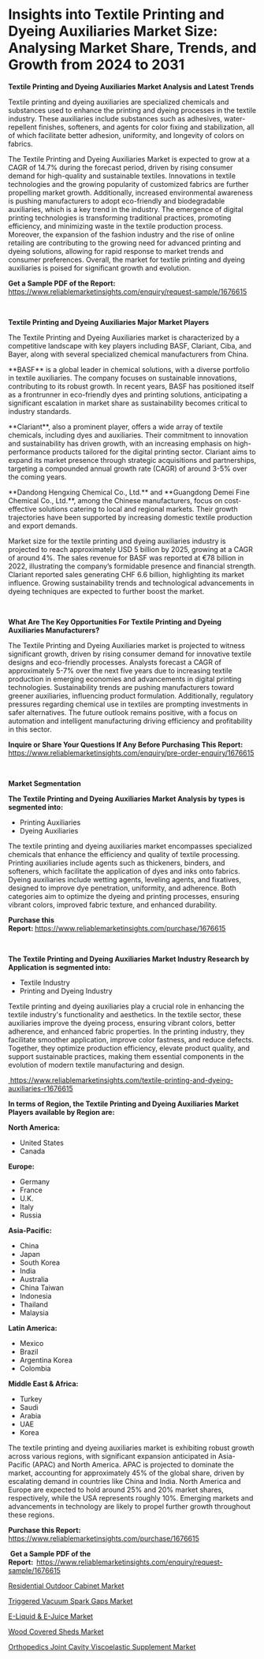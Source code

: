 <p><h1>Insights into Textile Printing and Dyeing Auxiliaries Market Size: Analysing Market Share, Trends, and Growth from 2024 to 2031</h1></p><p><strong>Textile Printing and Dyeing Auxiliaries Market Analysis and Latest Trends</strong></p>
<p><p>Textile printing and dyeing auxiliaries are specialized chemicals and substances used to enhance the printing and dyeing processes in the textile industry. These auxiliaries include substances such as adhesives, water-repellent finishes, softeners, and agents for color fixing and stabilization, all of which facilitate better adhesion, uniformity, and longevity of colors on fabrics. </p><p>The Textile Printing and Dyeing Auxiliaries Market is expected to grow at a CAGR of 14.7% during the forecast period, driven by rising consumer demand for high-quality and sustainable textiles. Innovations in textile technologies and the growing popularity of customized fabrics are further propelling market growth. Additionally, increased environmental awareness is pushing manufacturers to adopt eco-friendly and biodegradable auxiliaries, which is a key trend in the industry. The emergence of digital printing technologies is transforming traditional practices, promoting efficiency, and minimizing waste in the textile production process. Moreover, the expansion of the fashion industry and the rise of online retailing are contributing to the growing need for advanced printing and dyeing solutions, allowing for rapid response to market trends and consumer preferences. Overall, the market for textile printing and dyeing auxiliaries is poised for significant growth and evolution.</p></p>
<p><strong>Get a Sample PDF of the Report:&nbsp;</strong> <a href="https://www.reliablemarketinsights.com/enquiry/request-sample/1676615?utm_campaign=1393&utm_medium=2&utm_source=Github&utm_content=ia&utm_term=12102024&utm_id=textile-printing-and-dyeing-auxiliaries">https://www.reliablemarketinsights.com/enquiry/request-sample/1676615</a></p>
<p>&nbsp;</p>
<p><strong>Textile Printing and Dyeing Auxiliaries Major Market Players</strong></p>
<p><p>The Textile Printing and Dyeing Auxiliaries market is characterized by a competitive landscape with key players including BASF, Clariant, Ciba, and Bayer, along with several specialized chemical manufacturers from China.</p><p>**BASF** is a global leader in chemical solutions, with a diverse portfolio in textile auxiliaries. The company focuses on sustainable innovations, contributing to its robust growth. In recent years, BASF has positioned itself as a frontrunner in eco-friendly dyes and printing solutions, anticipating a significant escalation in market share as sustainability becomes critical to industry standards.</p><p>**Clariant**, also a prominent player, offers a wide array of textile chemicals, including dyes and auxiliaries. Their commitment to innovation and sustainability has driven growth, with an increasing emphasis on high-performance products tailored for the digital printing sector. Clariant aims to expand its market presence through strategic acquisitions and partnerships, targeting a compounded annual growth rate (CAGR) of around 3-5% over the coming years.</p><p>**Dandong Hengxing Chemical Co., Ltd.** and **Guangdong Demei Fine Chemical Co., Ltd.**, among the Chinese manufacturers, focus on cost-effective solutions catering to local and regional markets. Their growth trajectories have been supported by increasing domestic textile production and export demands.</p><p>Market size for the textile printing and dyeing auxiliaries industry is projected to reach approximately USD 5 billion by 2025, growing at a CAGR of around 4%. The sales revenue for BASF was reported at €78 billion in 2022, illustrating the company’s formidable presence and financial strength. Clariant reported sales generating CHF 6.6 billion, highlighting its market influence. Growing sustainability trends and technological advancements in dyeing techniques are expected to further boost the market.</p></p>
<p>&nbsp;</p>
<p><strong>What Are The Key Opportunities For Textile Printing and Dyeing Auxiliaries Manufacturers?</strong></p>
<p><p>The Textile Printing and Dyeing Auxiliaries market is projected to witness significant growth, driven by rising consumer demand for innovative textile designs and eco-friendly processes. Analysts forecast a CAGR of approximately 5-7% over the next five years due to increasing textile production in emerging economies and advancements in digital printing technologies. Sustainability trends are pushing manufacturers toward greener auxiliaries, influencing product formulation. Additionally, regulatory pressures regarding chemical use in textiles are prompting investments in safer alternatives. The future outlook remains positive, with a focus on automation and intelligent manufacturing driving efficiency and profitability in this sector.</p></p>
<p><strong>Inquire or Share Your Questions If Any Before Purchasing This Report:</strong> <a href="https://www.reliablemarketinsights.com/enquiry/pre-order-enquiry/1676615?utm_campaign=1393&utm_medium=2&utm_source=Github&utm_content=ia&utm_term=12102024&utm_id=textile-printing-and-dyeing-auxiliaries">https://www.reliablemarketinsights.com/enquiry/pre-order-enquiry/1676615</a></p>
<p>&nbsp;</p>
<p><strong>Market Segmentation</strong></p>
<p><strong>The Textile Printing and Dyeing Auxiliaries Market Analysis by types is segmented into:</strong></p>
<p><ul><li>Printing Auxiliaries</li><li>Dyeing Auxiliaries</li></ul></p>
<p><p>The textile printing and dyeing auxiliaries market encompasses specialized chemicals that enhance the efficiency and quality of textile processing. Printing auxiliaries include agents such as thickeners, binders, and softeners, which facilitate the application of dyes and inks onto fabrics. Dyeing auxiliaries include wetting agents, leveling agents, and fixatives, designed to improve dye penetration, uniformity, and adherence. Both categories aim to optimize the dyeing and printing processes, ensuring vibrant colors, improved fabric texture, and enhanced durability.</p></p>
<p><strong>Purchase this Report:&nbsp;</strong><a href="https://www.reliablemarketinsights.com/purchase/1676615?utm_campaign=1393&utm_medium=2&utm_source=Github&utm_content=ia&utm_term=12102024&utm_id=textile-printing-and-dyeing-auxiliaries">https://www.reliablemarketinsights.com/purchase/1676615</a></p>
<p>&nbsp;</p>
<p><strong>The Textile Printing and Dyeing Auxiliaries Market Industry Research by Application is segmented into:</strong></p>
<p><ul><li>Textile Industry</li><li>Printing and Dyeing Industry</li></ul></p>
<p><p>Textile printing and dyeing auxiliaries play a crucial role in enhancing the textile industry's functionality and aesthetics. In the textile sector, these auxiliaries improve the dyeing process, ensuring vibrant colors, better adherence, and enhanced fabric properties. In the printing industry, they facilitate smoother application, improve color fastness, and reduce defects. Together, they optimize production efficiency, elevate product quality, and support sustainable practices, making them essential components in the evolution of modern textile manufacturing and design.</p></p>
<p><a href="https://www.reliablemarketinsights.com/textile-printing-and-dyeing-auxiliaries-r1676615?utm_campaign=1393&utm_medium=2&utm_source=Github&utm_content=ia&utm_term=12102024&utm_id=textile-printing-and-dyeing-auxiliaries">&nbsp;https://www.reliablemarketinsights.com/textile-printing-and-dyeing-auxiliaries-r1676615</a></p>
<p><strong>In terms of Region, the Textile Printing and Dyeing Auxiliaries Market Players available by Region are:</strong></p>
<p>
    <p> <strong> North America: </strong>
        <ul>
            <li>United States</li>
            <li>Canada</li>
        </ul>
        </p> 
    <p> <strong> Europe: </strong>
        <ul>
            <li>Germany</li>
            <li>France</li>
            <li>U.K.</li>
            <li>Italy</li>
            <li>Russia</li>
        </ul>
        </p> 
    <p> <strong> Asia-Pacific: </strong>
        <ul>
            <li>China</li>
            <li>Japan</li>
            <li>South Korea</li>
            <li>India</li>
            <li>Australia</li>
            <li>China Taiwan</li>
            <li>Indonesia</li>
            <li>Thailand</li>
            <li>Malaysia</li>
        </ul>
        </p> 
    <p> <strong> Latin America: </strong>
        <ul>
            <li>Mexico</li>
            <li>Brazil</li>
            <li>Argentina Korea</li>
            <li>Colombia</li>
        </ul>
        </p> 
    <p> <strong> Middle East & Africa: </strong>
        <ul>
            <li>Turkey</li>
            <li>Saudi</li>
            <li>Arabia</li>
            <li>UAE</li>
            <li>Korea</li>
        </ul>
    </p>
    </p>
<p><p>The textile printing and dyeing auxiliaries market is exhibiting robust growth across various regions, with significant expansion anticipated in Asia-Pacific (APAC) and North America. APAC is projected to dominate the market, accounting for approximately 45% of the global share, driven by escalating demand in countries like China and India. North America and Europe are expected to hold around 25% and 20% market shares, respectively, while the USA represents roughly 10%. Emerging markets and advancements in technology are likely to propel further growth throughout these regions.</p></p>
<p><strong>Purchase this Report: </strong><a href="https://www.reliablemarketinsights.com/purchase/1676615?utm_campaign=1393&utm_medium=2&utm_source=Github&utm_content=ia&utm_term=12102024&utm_id=textile-printing-and-dyeing-auxiliaries">https://www.reliablemarketinsights.com/purchase/1676615</a></p>
<p>&nbsp;<strong>Get a Sample PDF of the Report:&nbsp;&nbsp;</strong><a href="https://www.reliablemarketinsights.com/enquiry/request-sample/1676615?utm_campaign=1393&utm_medium=2&utm_source=Github&utm_content=ia&utm_term=12102024&utm_id=textile-printing-and-dyeing-auxiliaries">https://www.reliablemarketinsights.com/enquiry/request-sample/1676615</a></p>
<p><strong></strong></p>
<p><p><a href="https://www.linkedin.com/pulse/disruption-innovation-residential-outdoor-cabinet-industry-lvdye?utm_campaign=1393&utm_medium=2&utm_source=Github&utm_content=ia&utm_term=12102024&utm_id=textile-printing-and-dyeing-auxiliaries">Residential Outdoor Cabinet Market</a></p><p><a href="https://www.linkedin.com/pulse/sustainability-trends-triggered-vacuum-spark-gaps-industry-qenee?utm_campaign=1393&utm_medium=2&utm_source=Github&utm_content=ia&utm_term=12102024&utm_id=textile-printing-and-dyeing-auxiliaries">Triggered Vacuum Spark Gaps Market</a></p><p><a href="https://github.com/inouyeaowaugh3/Market-Research-Report-List-1/blob/main/e-liquid-e-juice-market.md?utm_campaign=1393&utm_medium=2&utm_source=Github&utm_content=ia&utm_term=12102024&utm_id=textile-printing-and-dyeing-auxiliaries">E-Liquid & E-Juice Market</a></p><p><a href="https://www.linkedin.com/pulse/wood-covered-sheds-market-report-product-type-storage-fp2ge?utm_campaign=1393&utm_medium=2&utm_source=Github&utm_content=ia&utm_term=12102024&utm_id=textile-printing-and-dyeing-auxiliaries">Wood Covered Sheds Market</a></p><p><a href="https://github.com/c0mxahyman/Market-Research-Report-List-1/blob/main/orthopedics-joint-cavity-viscoelastic-supplement-market.md?utm_campaign=1393&utm_medium=2&utm_source=Github&utm_content=ia&utm_term=12102024&utm_id=textile-printing-and-dyeing-auxiliaries">Orthopedics Joint Cavity Viscoelastic Supplement Market</a></p></p>